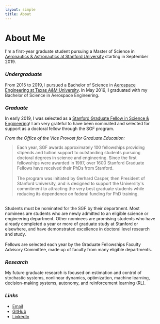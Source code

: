 ```yaml
---
layout: simple
title: About
---
```


# About Me
I'm a first-year graduate student pursuing a Master of Science in <a href="https://aa.stanford.edu/" target="_blank">Aeronautics & Astronautics at Stanford University</a> starting in September 2019. 

### *Undergraduate*
From 2015 to 2019, I pursued a Bachelor of Science in <a href="https://engineering.tamu.edu/aerospace/index.html" target="_blank">Aerospace Engineering at Texas A&M University</a>. In May 2019, I graduated with my Bachelor of Science in Aerospace Engineering.

### *Graduate*
In early 2019, I was selected as a <a href="https://vpge.stanford.edu/fellowships-funding/sgf/details" target="_blank">Stanford Graduate Fellow in Science & Engineering</a>! I am very grateful to have been nominated and selected for support as a doctoral fellow through the SGF program.

*From the Office of the Vice Provost for Graduate Education:*
> Each year, SGF awards approximately 100 fellowships providing stipends and tuition support to outstanding students pursuing doctoral degrees in science and engineering. Since the first fellowships were awarded in 1997, over 1600 Stanford Graduate Fellows have received their PhDs from Stanford. <br> <br>
The program was initiated by Gerhard Casper, then President of Stanford University, and is designed to support the University's commitment to attracting the very best graduate students while reducing its dependence on federal funding for PhD training. <br>
<br>
Students must be nominated for the SGF by their department. Most nominees are students who are newly admitted to an eligible science or engineering department. Other nominees are promising students who have already completed a year or more of graduate study at Stanford or elsewhere, and have demonstrated excellence in doctoral level research and study. <br>
<br>
Fellows are selected each year by the Graduate Fellowships Faculty Advisory Committee, made up of faculty from many eligible departments.

### *Research*
My future graduate research is focused on estimation and control of stochastic systems, nonlinear dynamics, optimization, machine learning, decision-making systems, autonomy, and reinforcement learning (RL).

### *Links*
- [Email](/contact)
- <a href="https://github.com/rbalexander" target="_blank">GitHub</a>
- <a href="https://www.linkedin.com/in/r-b-alexander/" target="_blank">LinkedIn</a>
